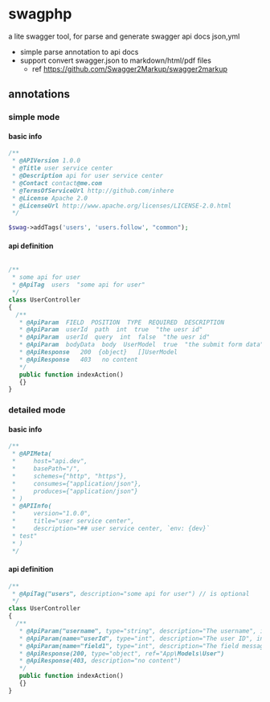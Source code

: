 # swagphp

a lite swagger tool, for parse and generate swagger api docs json,yml

- simple parse annotation to api docs
- support convert swagger.json to markdown/html/pdf files
  - ref https://github.com/Swagger2Markup/swagger2markup

## annotations


### simple mode

#### basic info

```php
/**
 * @APIVersion 1.0.0
 * @Title user service center
 * @Description api for user service center
 * @Contact contact@me.com
 * @TermsOfServiceUrl http://github.com/inhere
 * @License Apache 2.0
 * @LicenseUrl http://www.apache.org/licenses/LICENSE-2.0.html
 */
```

```php
$swag->addTags('users', 'users.follow', "common");
```

#### api definition

```php

/**
 * some api for user
 * @ApiTag  users  "some api for user"
 */
class UserController 
{
  /**
   * @ApiParam  FIELD  POSITION  TYPE  REQUIRED  DESCRIPTION
   * @ApiParam  userId  path  int  true  "the uesr id"
   * @ApiParam  userId  query  int  false  "the uesr id"
   * @ApiParam  bodyData  body  UserModel  true  "the submit form data"
   * @ApiResponse   200  {object}   []UserModel
   * @ApiResponse   403   no content
   */
   public function indexAction() 
   {}
}
```

### detailed mode

#### basic info

```php
/**
 * @APIMeta(
 *     host="api.dev",
 *     basePath="/",
 *     schemes={"http", "https"},
 *     consumes={"application/json"},
 *     produces={"application/json"}
 * )
 * @APIInfo(
 *     version="1.0.0",
 *     title="user service center",
 *     description="## user service center, `env: {dev}`
 * test"
 * )
 */
```

#### api definition

```php
/**
 * @ApiTag("users", description="some api for user") // is optional
 */
class UserController 
{
  /**
   * @ApiParam("username", type="string", description="The username", in="header")
   * @ApiParam(name="userId", type="int", description="The user ID", in="path", required=true)
   * @ApiParam(name="field1", type="int", description="The field message", in="query")
   * @ApiResponse(200, type="object", ref="App\Models\User")
   * @ApiResponse(403, description="no content")
   */
   public function indexAction() 
   {}
}
```
